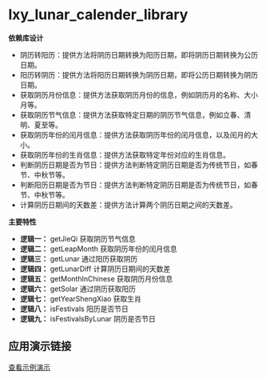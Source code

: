 # lxy_lunar_calender_library

**依赖库设计**

- 阴历转阳历：提供方法将阴历日期转换为阳历日期，即将阴历日期转换为公历日期。
- 阳历转阴历：提供方法将阳历日期转换为阴历日期，即将公历日期转换为阴历日期。
- 获取阴历月份信息：提供方法获取阴历月份的信息，例如阴历月的名称、大小月等。
- 获取阴历节气信息：提供方法获取特定日期的阴历节气信息，例如立春、清明、夏至等。
- 获取阴历年份的闰月信息：提供方法获取阴历年份的闰月信息，以及闰月的大小。
- 获取阴历年份的生肖信息：提供方法获取特定年份对应的生肖信息。
- 判断阴历日期是否为节日：提供方法判断特定阴历日期是否为传统节日，如春节、中秋节等。
- 判断阳历日期是否为节日：提供方法判断特定阴历日期是否为传统节日，如春节、中秋节等。
- 计算阴历日期间的天数差：提供方法计算两个阴历日期之间的天数差。

**主要特性**

- **逻辑一：** getJieQi 获取阴历节气信息
- **逻辑二：** getLeapMonth 获取阴历年份的闰月信息
- **逻辑三：** getLunar 通过阳历获取阴历
- **逻辑四：** getLunarDiff 计算阴历日期间的天数差
- **逻辑五：** getMonthInChinese 获取阴历月份信息
- **逻辑六：** getSolar 通过阴历获取阳历
- **逻辑七：** getYearShengXiao 获取生肖
- **逻辑八：** isFestivals 阳历是否节日
- **逻辑九：** isFestivalsByLunar 阴历是否节日





## 应用演示链接

[查看示例演示](示例演示链接)
